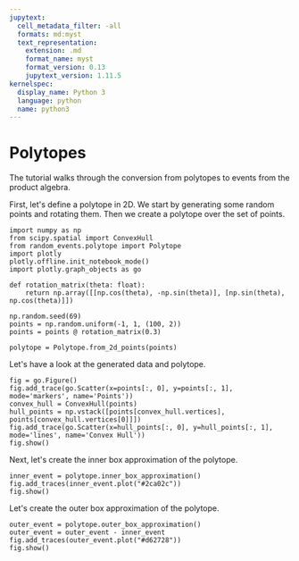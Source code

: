 ```yaml
---
jupytext:
  cell_metadata_filter: -all
  formats: md:myst
  text_representation:
    extension: .md
    format_name: myst
    format_version: 0.13
    jupytext_version: 1.11.5
kernelspec:
  display_name: Python 3
  language: python
  name: python3
---
```



# Polytopes

The tutorial walks through the conversion from polytopes to events from the product algebra.

First, let's define a polytope in 2D.
We start by generating some random points and rotating them. Then we create a polytope over the set of points.

```{code-cell} ipython3
import numpy as np
from scipy.spatial import ConvexHull
from random_events.polytope import Polytope
import plotly
plotly.offline.init_notebook_mode()
import plotly.graph_objects as go

def rotation_matrix(theta: float):
    return np.array([[np.cos(theta), -np.sin(theta)], [np.sin(theta), np.cos(theta)]])

np.random.seed(69)
points = np.random.uniform(-1, 1, (100, 2))
points = points @ rotation_matrix(0.3)

polytope = Polytope.from_2d_points(points)
```

Let's have a look at the generated data and polytope.

```{code-cell} ipython3
fig = go.Figure()
fig.add_trace(go.Scatter(x=points[:, 0], y=points[:, 1], mode='markers', name='Points'))
convex_hull = ConvexHull(points)
hull_points = np.vstack([points[convex_hull.vertices], points[convex_hull.vertices[0]]])
fig.add_trace(go.Scatter(x=hull_points[:, 0], y=hull_points[:, 1], mode='lines', name='Convex Hull'))
fig.show()
```

Next, let's create the inner box approximation of the polytope.

```{code-cell} ipython3
inner_event = polytope.inner_box_approximation()
fig.add_traces(inner_event.plot("#2ca02c"))
fig.show()
```

Let's create the outer box approximation of the polytope.

```{code-cell} ipython3
outer_event = polytope.outer_box_approximation()
outer_event = outer_event - inner_event
fig.add_traces(outer_event.plot("#d62728"))
fig.show()
```
